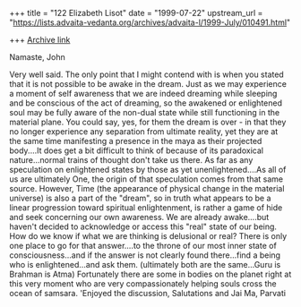 +++
title = "122 Elizabeth Lisot"
date = "1999-07-22"
upstream_url = "https://lists.advaita-vedanta.org/archives/advaita-l/1999-July/010491.html"

+++
[Archive link](https://lists.advaita-vedanta.org/archives/advaita-l/1999-July/010491.html)

Namaste, John

Very well said. The only point that I might contend with is when you stated
that it is not possible to be awake in the dream. Just as we may experience a
moment of self awareness that we are indeed dreaming while sleeping and be
conscious of the act of dreaming, so the awakened or enlightened soul may be
fully aware of the non-dual state while still functioning in the material
plane. You could say, yes, for them the dream is over - in that they no
longer experience any separation from ultimate reality, yet they are at the
same time manifesting a presence in the maya as their projected body....It
does get a bit difficult to think of because of its paradoxical
nature...normal trains of thought don't take us there.
As far as any speculation on enlightened states by those as yet
unenlightened....As all of us are ultimately One, the origin of that
speculation comes from that same source.  However, Time (the appearance of
physical change in the material universe) is also a part of the "dream", so
in truth what appears to be a linear progression toward spiritual
enlightenment, is rather a game of hide and seek concerning our own
awareness. We are already awake....but haven't decided to acknowledge or
access this "real" state of our being. How do we know if what we are thinking
is delusional or real? There is only one place to go for that answer....to
the throne of our most inner state of consciousness...and if the answer is
not clearly found there...find a being who is enlightened...and ask them.
(ultimately both are the same...Guru is Brahman is Atma) Fortunately there
are some in bodies on the planet right at this very moment who are very
compassionately helping souls cross the ocean of samsara.
'Enjoyed the discussion,
Salutations and Jai Ma,
Parvati

